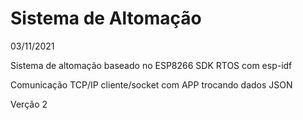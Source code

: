 # Sistema de Altomação

03/11/2021

Sistema de altomação baseado no ESP8266 SDK RTOS com esp-idf

Comunicação TCP/IP cliente/socket com APP trocando dados JSON

Verção 2
